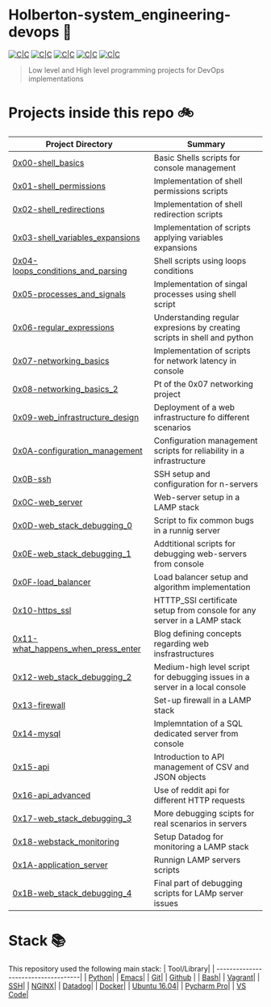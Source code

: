 
# Holberton-system_engineering-devops :wrench:

[![C|C](https://img.shields.io/badge/Shell-60.9%25-bgreen.svg)](https://sourcerer.io/edward0rtiz) [![C|C](https://img.shields.io/badge/Python-23.4%25-blue.svg)](https://sourcerer.io/edward0rtiz)    [![C|C](https://img.shields.io/badge/Puppet-10.5%25-lightgrey.svg)](https://sourcerer.io/edward0rtiz) [![C|C](https://img.shields.io/badge/C-2.6%25-orange.svg)](https://sourcerer.io/edward0rtiz) [![C|C](https://img.shields.io/badge/Ruby-2.6%25-red.svg)](https://sourcerer.io/edward0rtiz)

> Low level and High level programming projects for DevOps implementations

# Projects inside this repo :bike:

| Project Directory| Summary |
| ------------------------------------|----| 
| [0x00-shell_basics](https://github.com/edward0rtiz/holberton-system_engineering-devops/tree/master/0x00-shell_basics)| Basic Shells scripts for console management| 
| [0x01-shell_permissions](https://github.com/edward0rtiz/holberton-system_engineering-devops/tree/master/0x01-shell_permissions)| Implementation of shell permissions scripts|
| [0x02-shell_redirections](https://github.com/edward0rtiz/holberton-system_engineering-devops/tree/master/0x02-shell_redirections)| Implementation of shell redirection scripts|
| [0x03-shell_variables_expansions](https://github.com/edward0rtiz/holberton-system_engineering-devops/tree/master/0x03-shell_variables_expansions)| Implementation of scripts applying variables expansions|
| [0x04-loops_conditions_and_parsing](https://github.com/edward0rtiz/holberton-system_engineering-devops/tree/master/0x04-loops_conditions_and_parsing)| Shell scripts using loops conditions|
| [0x05-processes_and_signals](https://github.com/edward0rtiz/holberton-system_engineering-devops/tree/master/0x05-processes_and_signals)| Implementation of singal processes using shell script|
| [0x06-regular_expressions](https://github.com/edward0rtiz/holberton-system_engineering-devops/tree/master/0x06-regular_expressions)| Understanding regular expresions by creating scripts in shell and python|
| [0x07-networking_basics](https://github.com/edward0rtiz/holberton-system_engineering-devops/tree/master/0x07-networking_basics)| Implementation of scripts for network latency in console|
| [0x08-networking_basics_2](https://github.com/edward0rtiz/holberton-system_engineering-devops/tree/master/0x08-networking_basics_2)| Pt of the 0x07 networking project|
| [0x09-web_infrastructure_design](https://github.com/edward0rtiz/holberton-system_engineering-devops/tree/master/0x09-web_infrastructure_design)| Deployment of a web infrastructure fo different scenarios|
| [0x0A-configuration_management](https://github.com/edward0rtiz/holberton-system_engineering-devops/tree/master/0x0A-configuration_management)| Configuration management scripts for reliability in a infrastructure|
| [0x0B-ssh](https://github.com/edward0rtiz/holberton-system_engineering-devops/tree/master/0x0B-ssh)| SSH setup and configuration for n-servers|
| [0x0C-web_server](https://github.com/edward0rtiz/holberton-system_engineering-devops/tree/master/0x0C-web_server)| Web-server setup in a LAMP stack|
| [0x0D-web_stack_debugging_0](https://github.com/edward0rtiz/holberton-system_engineering-devops/tree/master/0x0D-web_stack_debugging_0)| Script to fix common bugs in a runnig server|
| [0x0E-web_stack_debugging_1](https://github.com/edward0rtiz/holberton-system_engineering-devops/tree/master/0x0E-web_stack_debugging_1)| Addtitional scripts for debugging web-servers from console|
| [0x0F-load_balancer](https://github.com/edward0rtiz/holberton-system_engineering-devops/tree/master/0x0F-load_balancer)| Load balancer setup and algorithm implementation|
| [0x10-https_ssl](https://github.com/edward0rtiz/holberton-system_engineering-devops/tree/master/0x10-https_ssl)| HTTTP_SSl certificate setup from console for any server in a LAMP stack|
| [0x11-what_happens_when_press_enter](https://github.com/edward0rtiz/holberton-system_engineering-devops/tree/master/0x11-what_happens_when_your_type_holbertonschool_comin_your_browser_and_press_enter)| Blog defining concepts regarding web insfrastructures |
| [0x12-web_stack_debugging_2](https://github.com/edward0rtiz/holberton-system_engineering-devops/tree/master/0x12-web_stack_debugging_2)| Medium-high level script for debugging issues in a server in a local console|
| [0x13-firewall](https://github.com/edward0rtiz/holberton-system_engineering-devops/tree/master/0x13-firewall)| Set-up firewall in a LAMP stack|
| [0x14-mysql](https://github.com/edward0rtiz/holberton-system_engineering-devops/tree/master/0x14-mysql)| Implemntation of a SQL dedicated server from console|
| [0x15-api](https://github.com/edward0rtiz/holberton-system_engineering-devops/tree/master/0x15-api)| Introduction to API management of CSV and JSON objects|
| [0x16-api_advanced](https://github.com/edward0rtiz/holberton-system_engineering-devops/tree/master/0x16-api_advanced)| Use of reddit api for different HTTP requests|
| [0x17-web_stack_debugging_3](https://github.com/edward0rtiz/holberton-system_engineering-devops/tree/master/0x17-web_stack_debugging_3)| More debugging scipts for real scenarios in servers|
| [0x18-webstack_monitoring](https://github.com/edward0rtiz/holberton-system_engineering-devops/tree/master/0x18-webstack_monitoring)| Setup Datadog for monitoring a LAMP stack|
| [0x1A-application_server](https://github.com/edward0rtiz/holberton-system_engineering-devops/tree/master/0x1A-application_server)| Runnign LAMP servers scripts|
| [0x1B-web_stack_debugging_4](https://github.com/edward0rtiz/holberton-system_engineering-devops/tree/master/0x1B-web_stack_debugging_4)| Final part of debugging scripts for LAMp server issues|



# Stack :books:

This repository used the following main stack:
| Tool/Library| 
| ------------------------------------| 
| [Python](https://www.python.org/)|
| [Emacs](https://www.gnu.org/software/emacs/)| 
| [Git](https://git-scm.com/)| 
| [Github](https://github.com/) | 
| [Bash](https://www.gnu.org/software/bash/)| 
| [Vagrant](https://www.vagrantup.com/)|
| [SSH](https://www.ssh.com/ssh/ssh-key-basics)|
| [NGINX](https://www.nginx.com/)|
| [Datadog](https://www.datadoghq.com/)|
| [Docker](https://www.docker.com/)|
| [Ubuntu 16.04](https://releases.ubuntu.com/16.04/)|
| [Pycharm Pro](https://www.jetbrains.com/pycharm/)|
| [VS Code](https://code.visualstudio.com/)|

